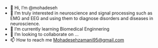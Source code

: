- 👋 Hi, I’m @mohadeseh
- 👀 I’m truly interested in neuroscience and signal processing such as EMG and EEG and using  them to diagnose disorders and diseases in neuroscience.
- 🌱 I’m currently learning Biomedical Enginnering
- 💞️ I’m looking to collaborate on ...
- 📫 How to reach me Mohadesehzamani95@gmail.com

<!---
mohadeseh1998/mohadeseh1998 is a ✨ special ✨ repository because its `README.md` (this file) appears on your GitHub profile.
You can click the Preview link to take a look at your changes.
--->
